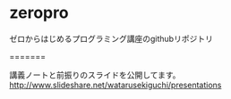 zeropro
=======

ゼロからはじめるプログラミング講座のgithubリポジトリ

=======

講義ノートと前振りのスライドを公開してます。
http://www.slideshare.net/watarusekiguchi/presentations

